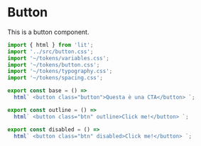 # Button

This is a button component.

```js script
import { html } from 'lit';
import '../src/button.css';
import '~/tokens/variables.css';
import '~/tokens/button.css';
import '~/tokens/typography.css';
import '~/tokens/spacing.css';
```

```js preview-story
export const base = () =>
  html` <button class="button">Questa è una CTA</button> `;
```

```js preview-story
export const outline = () =>
  html` <button class="btn" outline>Click me!</button> `;
```

```js preview-story
export const disabled = () =>
  html` <button class="btn" disabled>Click me!</button> `;
```
